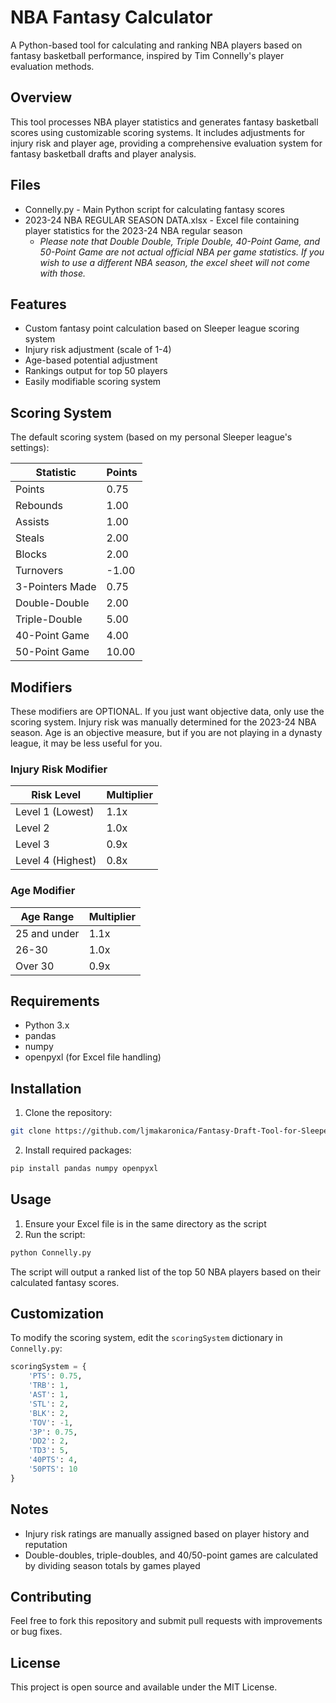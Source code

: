 # NBA Fantasy Calculator

A Python-based tool for calculating and ranking NBA players based on fantasy basketball performance, inspired by Tim Connelly's player evaluation methods.

## Overview

This tool processes NBA player statistics and generates fantasy basketball scores using customizable scoring systems. It includes adjustments for injury risk and player age, providing a comprehensive evaluation system for fantasy basketball drafts and player analysis.

## Files

* Connelly.py - Main Python script for calculating fantasy scores
* 2023-24 NBA REGULAR SEASON DATA.xlsx - Excel file containing player statistics for the 2023-24 NBA regular season
  * *Please note that Double Double, Triple Double, 40-Point Game, and 50-Point Game are not actual official NBA per game statistics. If you wish to use a different NBA season, the excel sheet will not come with those.*

## Features

* Custom fantasy point calculation based on Sleeper league scoring system
* Injury risk adjustment (scale of 1-4)
* Age-based potential adjustment
* Rankings output for top 50 players
* Easily modifiable scoring system

## Scoring System

The default scoring system (based on my personal Sleeper league's settings):

| Statistic | Points |
|-----------|--------|
| Points | 0.75 |
| Rebounds | 1.00 |
| Assists | 1.00 |
| Steals | 2.00 |
| Blocks | 2.00 |
| Turnovers | -1.00 |
| 3-Pointers Made | 0.75 |
| Double-Double | 2.00 |
| Triple-Double | 5.00 |
| 40-Point Game | 4.00 |
| 50-Point Game | 10.00 |

## Modifiers
These modifiers are OPTIONAL. If you just want objective data, only use the scoring system. Injury risk was manually determined for the 2023-24 NBA season. 
Age is an objective measure, but if you are not playing in a dynasty league, it may be less useful for you.

### Injury Risk Modifier

| Risk Level | Multiplier |
|------------|------------|
| Level 1 (Lowest) | 1.1x |
| Level 2 | 1.0x |
| Level 3 | 0.9x |
| Level 4 (Highest) | 0.8x |

### Age Modifier

| Age Range | Multiplier |
|-----------|------------|
| 25 and under | 1.1x |
| 26-30 | 1.0x |
| Over 30 | 0.9x |

## Requirements

* Python 3.x
* pandas
* numpy
* openpyxl (for Excel file handling)

## Installation

1. Clone the repository:
```bash
git clone https://github.com/ljmakaronica/Fantasy-Draft-Tool-for-Sleeper
```

2. Install required packages:
```bash
pip install pandas numpy openpyxl
```

## Usage

1. Ensure your Excel file is in the same directory as the script
2. Run the script:
```bash
python Connelly.py
```

The script will output a ranked list of the top 50 NBA players based on their calculated fantasy scores.

## Customization

To modify the scoring system, edit the `scoringSystem` dictionary in `Connelly.py`:

```python
scoringSystem = {
    'PTS': 0.75,
    'TRB': 1,
    'AST': 1,
    'STL': 2,
    'BLK': 2,
    'TOV': -1,
    '3P': 0.75,
    'DD2': 2,
    'TD3': 5,
    '40PTS': 4,
    '50PTS': 10
}
```


## Notes

* Injury risk ratings are manually assigned based on player history and reputation
* Double-doubles, triple-doubles, and 40/50-point games are calculated by dividing season totals by games played

## Contributing

Feel free to fork this repository and submit pull requests with improvements or bug fixes.

## License

This project is open source and available under the MIT License.
